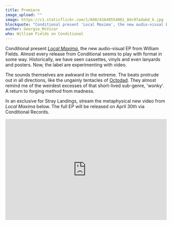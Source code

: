 ```yaml
---
title: Premiere
image_upload: ""
image: https://c1.staticflickr.com/1/840/41640554061_0dc97adabd_k.jpg
blockquote: "Conditional present 'Local Maxima', the new audio-visual EP from William Fields. Almost every release from Conditional seems to play with format in some way. Historically, we have seen cassettes, vinyls and even lanyards and posters. Now, the label are experimenting with video. "
author: Georgie_McVicar
who: William Fields on Conditional
---
```

Conditional present _[Local Maxima](http://shop.conditional.club/album/local-maxima)_, the new audio-visual EP from William Fields. Almost every release from Conditional seems to play with format in some way. Historically, we have seen cassettes, vinyls and even lanyards and posters. Now, the label are experimenting with video. 

The sounds themselves are awkward in the extreme. The beats protrude out in all directions, like the ungainly tentacles of [Octodad](https://www.youtube.com/watch?v=cgaxA0DwGGg). They almost remind me of the weirdest excesses of that short-lived sub-genre, 'wonky'. A return to forging method from madness. 

In an exclusive for Stray Landings, stream the metaphysical new video from _Local Maxima_ below. The full EP will be released on April 30th via Conditional Records.

<iframe width="100%" height="315" src="https://www.youtube.com/embed/3TPEsh-V3SI" frameborder="0" allow="autoplay; encrypted-media" allowfullscreen></iframe>